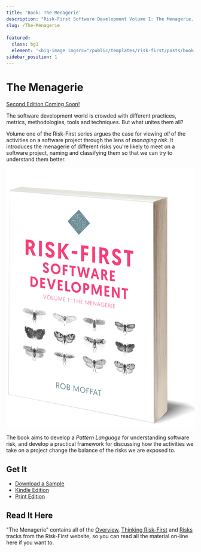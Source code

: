 ```yaml
---
title: 'Book: The Menagerie'
description: "Risk-First Software Development Volume 1: The Menagerie.  Available to read online, on Kindle and to buy at Amazon"
slug: /The-Menagerie

featured: 
  class: bg1
  element: '<big-image imgsrc="/public/templates/risk-first/posts/book-grey.png" />'
sidebar_position: 1
---
```


# The Menagerie

[Second Edition Coming Soon!](Risk-First-Second-Edition.md)

The software development world is crowded with different practices, metrics, methodologies, tools and techniques.  But what unites them all?

Volume one of the Risk-First series argues the case for viewing _all_ of the activities on a software project through the lens of _managing risk_.  It introduces the menagerie of different risks you're likely to meet on a software project, naming and classifying them so that we can try to understand them better.

![Risk-First Software Development: Volume 1, The Menagerie](/img/Cover_Book_image.jpg)

The book aims to develop a _Pattern Language_ for understanding software risk, and develop a practical framework for discussing how the activities we take on a project change the balance of the risks we are exposed to.

## Get It

- [Download a Sample](/the-menagerie-sample.pdf)
- [Kindle Edition](https://a.co/d/hmpmYl2)
- [Print Edition](https://www.amazon.com/Risk-First-Software-Development-1-Menagerie/dp/1717491855)

## Read It Here

"The Menagerie" contains all of the [Overview](overview/Start.md), [Thinking Risk-First](thinking/Start.md) and [Risks](thinking/Start.md) tracks from the Risk-First website, so you can read all the material on-line here if you want to.
